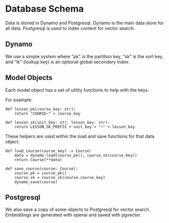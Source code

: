 # Database Schema

Data is stored in Dynamo and Postgresql. Dynamo is the main
data store for all data. Postgresql is used to index content
for vector search.

## Dynamo

We use a simple system where "pk" is the partition key,
"sk" is the sort key, and "lk" (lookup key) is an optional
global secondary index.

## Model Objects

Each model object has a set of utility functions to help with
the keys.

For example:

```
def lesson_pk(course_key: str):
    return "COURSE~" + course_key

def lesson_sk(unit_key: str, lesson_key: str):
    return LESSON_SK_PREFIX + unit_key + "~" + lesson_key
```

These helpers are used within the load and save functions for
that data object.

```
def load_course(course_key) -> Course:
    data = dynamo_load(course_pk(), course_sk(course_key))
    return Course(**data)

def save_course(course: Course):
    course.pk = course_pk()
    course.sk = course_sk(course.course_key)
    dynamo_save(course)
```

## Postgresql

We also save a copy of some objects to Postgresql for vector search.
Embeddings are generated with openai and saved with pgvector.



